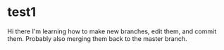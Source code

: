test1
=====
Hi there
I'm learning how to make new branches, edit them, and commit them. Probably also merging them back to the master branch.

